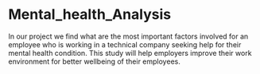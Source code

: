 # Mental_health_Analysis
In our project we find what are the most important factors involved for an employee who is working in a technical company seeking help for their mental health condition. This study will help employers improve their work environment for better wellbeing of their employees.
